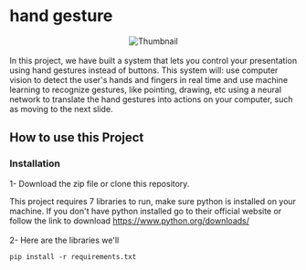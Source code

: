 # hand gesture
<div align="center"> 
<img src="https://github.com/RUHANI7/Project-II/assets/159068549/3bd784e6-df48-401c-b853-51b083a6a78a" alt="Thumbnail">
</div> 


</div> 
 <br/>
 In this project, we have built a system that lets you control your presentation using hand gestures instead of buttons. This system will: use computer vision to detect the user's hands and fingers in real time and use machine learning to recognize gestures, like pointing, drawing, etc using a neural network to translate the hand gestures into actions on your computer, such as moving to the next slide.
 
 ## How to use this Project
 
 ### Installation
1- Download the zip file or clone this repository.

This project requires 7 libraries to run, make sure python is installed on your machine. If you don't have python installed go to their official website or follow the link to download https://www.python.org/downloads/
 <br/> <br/>
2- Here are the libraries we'll

```
pip install -r requirements.txt
```
